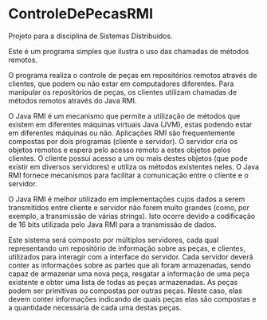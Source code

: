 # ControleDePecasRMI
Projeto para a disciplina de Sistemas Distribuídos.

Este é um programa simples que ilustra o uso das chamadas de métodos remotos. 

O programa realiza o controle de peças em repositórios remotos através de clientes, que podem ou não estar em computadores diferentes. 
Para manipular os repositórios de peças, os clientes utilizam chamadas de métodos remotos através do Java RMI.

O Java RMI é um mecanismo que permite a utilização de métodos que existem em diferentes máquinas virtuais Java (JVM), estas podendo estar em diferentes máquinas ou não. Aplicações RMI são frequentemente compostas  por dois programas (cliente e servidor). O servidor cria os objetos remotos e espera pelo acesso remoto a estes objetos pelos clientes. O cliente possui acesso a um ou mais destes objetos (que pode existir em diversos servidores) e utiliza os métodos existentes neles. O Java RMI fornece mecanismos para facilitar a comunicação entre o cliente e o servidor.

O Java RMI é melhor utilizado em implementações cujos dados a serem transmitidos entre cliente e servidor não forem muito grandes (como, por exemplo, a transmissão de várias strings). Isto ocorre devido a codificação de 16 bits utilizada pelo Java RMI para a transmissão de dados.

Este sistema será composto por múltiplos servidores, cada qual representando um repositório de informação sobre as peças, e clientes, utilizados para interagir com a interface do servidor. Cada servidor deverá conter as informações sobre as partes que ali foram armazenadas, sendo capaz de armazenar uma nova peça, resgatar a informação de uma peça existente e obter uma lista de todas as peças armazenadas. As peças podem ser primitivas ou compostas por outras peças. Neste caso, elas devem conter informações indicando de quais peças elas são compostas e a quantidade necessária de cada uma destas peças.

